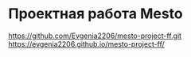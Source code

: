 # Проектная работа Mesto
https://github.com/Evgenia2206/mesto-project-ff.git
https://evgenia2206.github.io/mesto-project-ff/